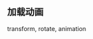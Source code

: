 
## 加载动画


<CodeDemo :collapse="true">
  <template slot="code-template">
    <<< @/docs/.vuepress/examples/Loading8.vue?template
  </template>
  <template slot="code-script">
    <<< @/docs/.vuepress/examples/Loading8.vue?script
  </template>
  <template slot="code-style">
    <<< @/docs/.vuepress/examples/Loading8.vue?style
  </template>
  <Loading8 slot="demo"/>
</CodeDemo>

transform, rotate, animation
